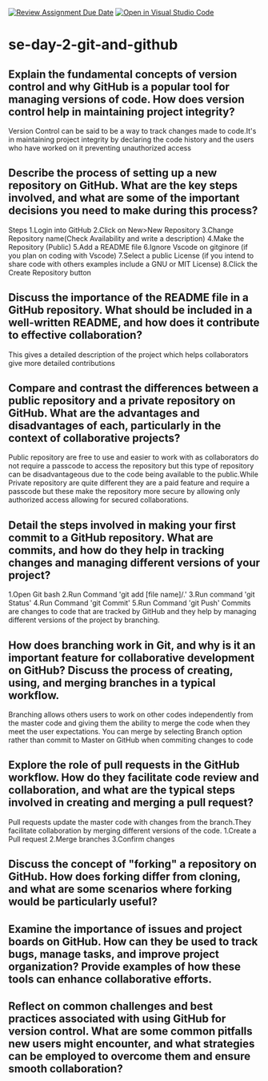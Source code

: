 [![Review Assignment Due Date](https://classroom.github.com/assets/deadline-readme-button-22041afd0340ce965d47ae6ef1cefeee28c7c493a6346c4f15d667ab976d596c.svg)](https://classroom.github.com/a/8wgCKhpZ)
[![Open in Visual Studio Code](https://classroom.github.com/assets/open-in-vscode-2e0aaae1b6195c2367325f4f02e2d04e9abb55f0b24a779b69b11b9e10269abc.svg)](https://classroom.github.com/online_ide?assignment_repo_id=15956361&assignment_repo_type=AssignmentRepo)
# se-day-2-git-and-github
## Explain the fundamental concepts of version control and why GitHub is a popular tool for managing versions of code. How does version control help in maintaining project integrity?
Version Control can be said to be a way to track changes made to code.It's in maintaining project integrity by declaring the code history and the users who have worked on it preventing unauthorized access

## Describe the process of setting up a new repository on GitHub. What are the key steps involved, and what are some of the important decisions you need to make during this process?
Steps
1.Login into GitHub
2.Click on New>New Repository
3.Change Repository name(Check Availability and write a description)
4.Make the Repository (Public)
5.Add a README file
6.Ignore Vscode on gitginore (if you plan on coding with Vscode)
7.Select a public License (if you intend to share code with others examples include a GNU or MIT License)
8.Click the Create Repository button 

## Discuss the importance of the README file in a GitHub repository. What should be included in a well-written README, and how does it contribute to effective collaboration?
This gives a detailed description of the project which helps collaborators give more detailed contributions 

## Compare and contrast the differences between a public repository and a private repository on GitHub. What are the advantages and disadvantages of each, particularly in the context of collaborative projects?
Public repository are free to use and easier to work with as collaborators do not require a passcode to access the repository but this type of repository can be disadvantageous due to the code being available to the public.While Private repository are quite different they are a paid feature and require a passcode but these make the repository more secure  by allowing only authorized access allowing for secured collaborations.

## Detail the steps involved in making your first commit to a GitHub repository. What are commits, and how do they help in tracking changes and managing different versions of your project?
1.Open Git bash
2.Run Command 'git add [file name]/.'
3.Run command 'git Status'
4.Run Command 'git Commit'
5.Run Command 'git Push'
Commits are changes to code that are tracked by GitHub and they help by managing different versions of the project by branching.

## How does branching work in Git, and why is it an important feature for collaborative development on GitHub? Discuss the process of creating, using, and merging branches in a typical workflow.
Branching allows others users to work on other codes independently from the master code and giving them the ability to merge the code when they meet the user expectations.
You can merge by selecting Branch option rather than commit to Master on GitHub when commiting changes to code

## Explore the role of pull requests in the GitHub workflow. How do they facilitate code review and collaboration, and what are the typical steps involved in creating and merging a pull request?
Pull requests update the master code with changes from the branch.They facilitate collaboration by merging different versions of the code.
1.Create a Pull request
2.Merge branches
3.Confirm changes

## Discuss the concept of "forking" a repository on GitHub. How does forking differ from cloning, and what are some scenarios where forking would be particularly useful?

## Examine the importance of issues and project boards on GitHub. How can they be used to track bugs, manage tasks, and improve project organization? Provide examples of how these tools can enhance collaborative efforts.

## Reflect on common challenges and best practices associated with using GitHub for version control. What are some common pitfalls new users might encounter, and what strategies can be employed to overcome them and ensure smooth collaboration?
